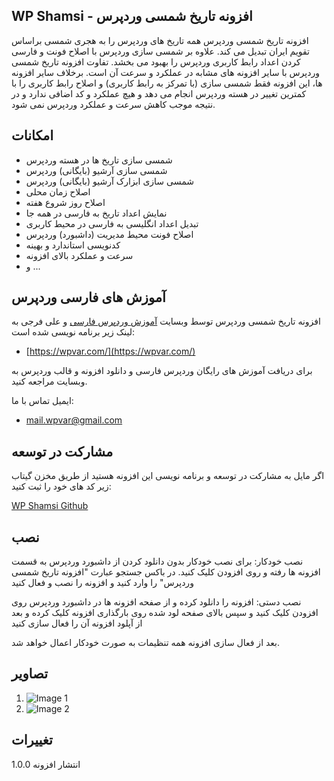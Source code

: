## WP Shamsi - افزونه تاریخ شمسی وردپرس

افزونه تاریخ شمسی وردپرس همه تاریخ های وردپرس را به هجری شمسی براساس تقویم ایران تبدیل می کند. علاوه بر شمسی سازی وردپرس با اصلاح فونت و فارسی کردن اعداد رابط کاربری وردپرس را بهبود می بخشد.
تفاوت افزونه تاریخ شمسی وردپرس با سایر افزونه های مشابه در عملکرد و سرعت آن است. برخلاف سایر افزونه ها، این افزونه فقط شمسی سازی (با تمرکز به رابط کاربری) و اصلاح رابط کاربری را با کمترین تغییر در هسته وردپرس انجام می دهد و هیچ عملکرد و کد اضافی ندارد و در نتیجه موجب کاهش سرعت و عملکرد وردپرس نمی شود.


## امکانات

* شمسی سازی تاریخ ها در هسته وردپرس
* شمسی سازی آرشیو (بایگانی) وردپرس
* شمسی سازی ابزارک آرشیو (بایگانی) وردپرس
* اصلاح زمان محلی
* اصلاح روز شروع هفته
* نمایش اعداد تاریخ به فارسی در همه جا
* تبدیل اعداد انگلیسی به فارسی در محیط کاربری
* اصلاح فونت محیط مدیریت (داشبورد) وردپرس
* کدنویسی استاندارد و بهینه
* سرعت و عملکرد بالای افزونه
* و ...

## آموزش های فارسی وردپرس

افزونه تاریخ شمسی وردپرس توسط وبسایت [آموزش وردپرس فارسی](https://wpvar.com/) و علی فرجی به لینک زیر برنامه نویسی شده است:

* [https://wpvar.com/](https://wpvar.com/)

برای دریافت آموزش های رایگان وردپرس فارسی و دانلود افزونه و قالب وردپرس به وبسایت مراجعه کنید.

ایمیل تماس با ما:

* mail.wpvar@gmail.com

## مشارکت در توسعه
اگر مایل به مشارکت در توسعه و برنامه نویسی این افزونه هستید از طریق مخزن گیتاب زیر کد های خود را ثبت کنید:

[WP Shamsi Github](https://github.com/alifaraji/wp-shamsi)

## نصب
نصب خودکار:
برای نصب خودکار بدون دانلود کردن از داشبورد وردپرس به قسمت افزونه ها رفته و روی افزودن کلیک کنید. در باکس جستجو عبارت "افزونه تاریخ شمسی وردپرس" را وارد کنید و افزونه را نصب و فعال کنید

نصب دستی:
افزونه را دانلود کرده و از صفحه افزونه ها در داشبورد وردپرس روی افزودن کلیک کنید و سپس بالای صفحه لود شده روی بارگذاری افزونه کلیک کرده و بعد از آپلود افزونه آن را فعال سازی کنید

بعد از فعال سازی افزونه همه تنظیمات به صورت خودکار اعمال خواهد شد.


## تصاویر

1. ![ Image 1](https://raw.githubusercontent.com/alifaraji/wp-shamsi/master/screenshot-1.png)
1. ![ Image 2](https://raw.githubusercontent.com/alifaraji/wp-shamsi/master/screenshot-2.png)


## تغییرات
1.0.0
انتشار افزونه
